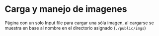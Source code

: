 # Carga y manejo de imagenes
Página con un solo Input file para cargar una sóla imagen, al cargarse se muestra en base al nombre en el directorio asignado (`./public/imgs`) 